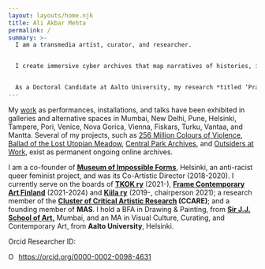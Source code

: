 ```yaml
---
layout: layouts/home.njk
title: Ali Akbar Mehta
permalink: /
summary: >-
  I am a transmedia artist, curator, and researcher.


  I create immersive cyber archives that map narratives of histories, identity-constructs through a multifocal lens of violence, conflict, and trauma. Such archival mappings – as drawings, paintings, new media works, net-based projects, poems, essays, and theoretical texts, as well as performances both of bodies and networks – are rooted in datafeminist, posthumanist critical theories of making visible hegemonic power relations and silenced historical materialism.


  As a Doctoral Candidate at Aalto University, my research *titled ‘Practicing Online Performativity: Constructing Politically Conscious Archives for the Future’* investigates (infra)structural and performative relations between online archives and its users by exploring how visual cultures and the art field interact with other fields and systemic conditions such as globalisation, consent-based democratic frameworks, financialisation, socio-political regimes, and histories of material & systemic repression.
---
```

My [work](https://aliakbarmehta.com/curriculum-vitae) as performances, installations, and talks have been exhibited in galleries and alternative spaces in Mumbai, New Delhi, Pune, Helsinki, Tampere, Pori, Venice, Nova Gorica, Vienna, Fiskars, Turku, Vantaa, and Mantta. Several of my projects, such as [256 Million Colours of Violence](http://www.256millioncoloursofviolence.com/), [Ballad of the Lost Utopian Meadow](https://www.thelostutopianmeadow.com/), [Central Park Archives](https://www.m-cult.org/index.php/productions/central-park-archives), and [Outsiders at Work](https://outsidersatwork.wordpress.com/), exist as permanent ongoing online archives.

I am a co-founder of **[Museum of Impossible Forms](https://museumofimpossibleforms.org/)**, Helsinki, an anti-racist queer feminist project, and was its Co-Artistic Director (2018-2020). I currently serve on the boards of **[TKOK ry](https://www.museumofimpossibleforms.org/tkok-ry)** (2021-), **[Frame Contemporary Art Finland](https://frame-finland.fi/en/about-frame/organisation/)** (2021-2024) and **[Kiila ry](http://kiila.eu/)** (2019-, chairperson 2021); a research member of the **[Cluster of Critical Artistic Research](https://www.ccare.aalto.fi/) (CCARE)**; and a founding member of **MAS**. I hold a BFA in Drawing & Painting, from **[Sir J.J. School of Art,](http://www.sirjjschoolofart.in/)** Mumbai, and an MA in Visual Culture, Curating, and Contemporary Art, from **Aalto University**, Helsinki.

Orcid Researcher ID: <div itemscope itemtype="https://schema.org/Person"><a itemprop="sameAs" content="https://orcid.org/0000-0002-0098-4631" href="https://orcid.org/0000-0002-0098-4631" target="orcid.widget" rel="me noopener noreferrer" style="vertical-align:top;"><img src="https://orcid.org/sites/default/files/images/orcid_16x16.png" style="width:1em;margin-right:.5em;" alt="ORCID iD icon">https://orcid.org/0000-0002-0098-4631</a></div>
